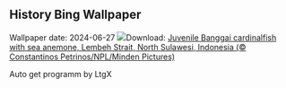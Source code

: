 ## History Bing Wallpaper
Wallpaper date: 2024-06-27
![](https://www.bing.com/th?id=OHR.CardinalfishAnemone_EN-CA9725559395_UHD.jpg&w=1000)Download: [Juvenile Banggai cardinalfish with sea anemone, Lembeh Strait, North Sulawesi, Indonesia (© Constantinos Petrinos/NPL/Minden Pictures)](https://www.bing.com/th?id=OHR.CardinalfishAnemone_EN-CA9725559395_UHD.jpg)

Auto get programm by LtgX
